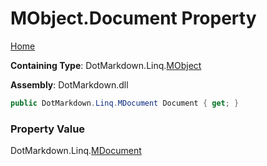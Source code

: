 # MObject\.Document Property

[Home](../../../../README.md)

**Containing Type**: DotMarkdown\.Linq\.[MObject](../README.md)

**Assembly**: DotMarkdown\.dll

```csharp
public DotMarkdown.Linq.MDocument Document { get; }
```

### Property Value

DotMarkdown\.Linq\.[MDocument](../../MDocument/README.md)

